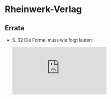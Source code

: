 # Rheinwerk-Verlag

## Errata
- S. 32
  Die Formel muss wie folgt lauten:
  
  ![equation](http://latex.codecogs.com/gif.latex?%5Cfrac%7BU_2%7D%7BR_2%7D%20%3D%20%5Cfrac%7BU%7D%7BR_1%20&plus;%20R_2%7D)  
